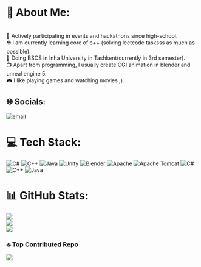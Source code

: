 # 💫 About Me:
<br>🌆 Actively participating in events and hackathons since high-school.<br>☢️ I am currently learning core of c++ (solving leetcode tasksss as much as possible).<br>📔 Doing BSCS in Inha University in Tashkent(currently in 3rd semester).<br>📺 Apart from programming, I usually create CGI animation in blender and unreal engine 5.<br>🎮 I like playing games and watching movies ;).<br>


## 🌐 Socials:
[![email](https://img.shields.io/badge/Email-D14836?logo=gmail&logoColor=white)](mailto:josh.taylor.forever@gmail.com) 

# 💻 Tech Stack:
![C#](https://img.shields.io/badge/c%23-%23239120.svg?style=for-the-badge&logo=csharp&logoColor=white) ![C++](https://img.shields.io/badge/c++-%2300599C.svg?style=for-the-badge&logo=c%2B%2B&logoColor=white) ![Java](https://img.shields.io/badge/java-%23ED8B00.svg?style=for-the-badge&logo=openjdk&logoColor=white) ![Unity](https://img.shields.io/badge/unity-%23000000.svg?style=for-the-badge&logo=unity&logoColor=white) ![Blender](https://img.shields.io/badge/blender-%23F5792A.svg?style=for-the-badge&logo=blender&logoColor=white) ![Apache](https://img.shields.io/badge/apache-%23D42029.svg?style=for-the-badge&logo=apache&logoColor=white) ![Apache Tomcat](https://img.shields.io/badge/apache%20tomcat-%23F8DC75.svg?style=for-the-badge&logo=apache-tomcat&logoColor=black) ![C#](https://img.shields.io/badge/c%23-%23239120.svg?style=for-the-badge&logo=csharp&logoColor=white) ![C++](https://img.shields.io/badge/c++-%2300599C.svg?style=for-the-badge&logo=c%2B%2B&logoColor=white) ![Java](https://img.shields.io/badge/java-%23ED8B00.svg?style=for-the-badge&logo=openjdk&logoColor=white)
# 📊 GitHub Stats:
![](https://github-readme-stats.vercel.app/api?username=why-morphy&theme=tokyonight&hide_border=false&include_all_commits=true&count_private=true)<br/>
![](https://nirzak-streak-stats.vercel.app/?user=why-morphy&theme=tokyonight&hide_border=false)<br/>
![](https://github-readme-stats.vercel.app/api/top-langs/?username=why-morphy&theme=tokyonight&hide_border=false&include_all_commits=true&count_private=true&layout=compact)

### 🔝 Top Contributed Repo
![](https://github-contributor-stats.vercel.app/api?username=why-morphy&limit=5&theme=tokyonight&combine_all_yearly_contributions=true)

<!-- Proudly created with GPRM ( https://gprm.itsvg.in ) -->
